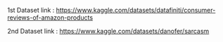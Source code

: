 1st Dataset link : https://www.kaggle.com/datasets/datafiniti/consumer-reviews-of-amazon-products

2nd Dataset link : https://www.kaggle.com/datasets/danofer/sarcasm
